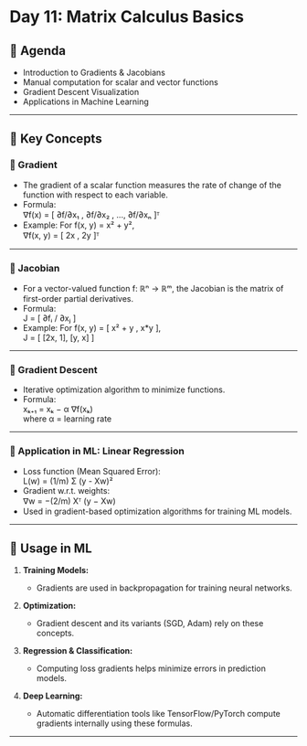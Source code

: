 # Day 11: Matrix Calculus Basics  

## 📌 Agenda  
- Introduction to Gradients & Jacobians  
- Manual computation for scalar and vector functions  
- Gradient Descent Visualization  
- Applications in Machine Learning  

---

## 🧾 Key Concepts  

### 🔹 Gradient  
- The gradient of a scalar function measures the rate of change of the function with respect to each variable.  
- Formula:  
  ∇f(x) = [ ∂f/∂x₁ , ∂f/∂x₂ , ..., ∂f/∂xₙ ]ᵀ  
- Example: For f(x, y) = x² + y²,  
  ∇f(x, y) = [ 2x , 2y ]ᵀ  

---

### 🔹 Jacobian  
- For a vector-valued function f: ℝⁿ → ℝᵐ, the Jacobian is the matrix of first-order partial derivatives.  
- Formula:  
  J = [ ∂fᵢ / ∂xⱼ ]  
- Example: For f(x, y) = [ x² + y , x*y ],  
  J = [ [2x, 1], [y, x] ]  

---

### 🔹 Gradient Descent  
- Iterative optimization algorithm to minimize functions.  
- Formula:  
  xₖ₊₁ = xₖ − α ∇f(xₖ)  
  where α = learning rate  

---

### 🔹 Application in ML: Linear Regression  
- Loss function (Mean Squared Error):  
  L(w) = (1/m) Σ (y - Xw)²  
- Gradient w.r.t. weights:  
  ∇w = −(2/m) Xᵀ (y − Xw)  
- Used in gradient-based optimization algorithms for training ML models.  

---

## 🔹 Usage in ML  

1. **Training Models:**  
   - Gradients are used in backpropagation for training neural networks.  

2. **Optimization:**  
   - Gradient descent and its variants (SGD, Adam) rely on these concepts.  

3. **Regression & Classification:**  
   - Computing loss gradients helps minimize errors in prediction models.  

4. **Deep Learning:**  
   - Automatic differentiation tools like TensorFlow/PyTorch compute gradients internally using these formulas.  

---
